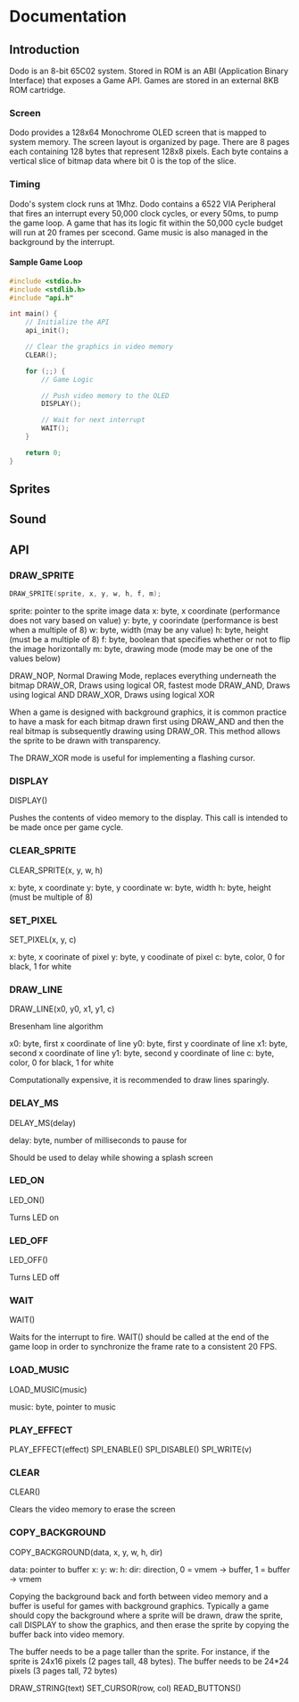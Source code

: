 # Documentation

## Introduction

Dodo is an 8-bit 65C02 system. Stored in ROM is an ABI (Application Binary Interface) that exposes a Game API. Games are stored in an external 8KB ROM cartridge. 

### Screen

Dodo provides a 128x64 Monochrome OLED screen that is mapped to system memory. The screen layout is organized by page. There are 8 pages each containing 128 bytes that represent 128x8 pixels. Each byte contains a vertical slice of bitmap data where bit 0 is the top of the slice.

### Timing

Dodo's system clock runs at 1Mhz. Dodo contains a 6522 VIA Peripheral that fires an interrupt every 50,000 clock cycles, or every 50ms, to pump the game loop. A game that has its logic fit within the 50,000 cycle budget will run at 20 frames per scecond. Game music is also managed in the background by the interrupt.

#### Sample Game Loop

``` cpp
#include <stdio.h>
#include <stdlib.h>
#include "api.h"

int main() {
	// Initialize the API
	api_init();

	// Clear the graphics in video memory
	CLEAR();

	for (;;) {
		// Game Logic

		// Push video memory to the OLED
		DISPLAY();

		// Wait for next interrupt
		WAIT();
	}

	return 0;
}
```

## Sprites

## Sound

## API

### DRAW_SPRITE

``` cpp
DRAW_SPRITE(sprite, x, y, w, h, f, m);
```

sprite: pointer to the sprite image data
x: byte, x coordinate (performance does not vary based on value)
y: byte, y coorindate (performance is best when a multiple of 8)
w: byte, width (may be any value)
h: byte, height (must be a multiple of 8)
f: byte, boolean that specifies whether or not to flip the image horizontally
m: byte, drawing mode (mode may be one of the values below)

DRAW_NOP, Normal Drawing Mode, replaces everything underneath the bitmap
DRAW_OR, Draws using logical OR, fastest mode
DRAW_AND, Draws using logical AND
DRAW_XOR, Draws using logical XOR

When a game is designed with background graphics, it is common practice to have a mask for each bitmap drawn first using DRAW_AND and then the real bitmap is subsequently drawing using DRAW_OR. This method allows the sprite to be drawn with transparency.

The DRAW_XOR mode is useful for implementing a flashing cursor.

### DISPLAY

DISPLAY()

Pushes the contents of video memory to the display. This call is intended to be made once per game cycle.

### CLEAR_SPRITE

CLEAR_SPRITE(x, y, w, h)

x: byte, x coordinate
y: byte, y coordinate
w: byte, width
h: byte, height (must be multiple of 8)

### SET_PIXEL

SET_PIXEL(x, y, c)

x: byte, x coorinate of pixel
y: byte, y coodinate of pixel
c: byte, color, 0 for black, 1 for white

### DRAW_LINE

DRAW_LINE(x0, y0, x1, y1, c)

Bresenham line algorithm

x0: byte, first x coordinate of line
y0: byte, first y coordinate of line
x1: byte, second x coordinate of line
y1: byte, second y coordinate of line
c: byte, color, 0 for black, 1 for white

Computationally expensive, it is recommended to draw lines sparingly.

### DELAY_MS

DELAY_MS(delay)

delay: byte, number of milliseconds to pause for

Should be used to delay while showing a splash screen

### LED_ON

LED_ON()

Turns LED on

### LED_OFF

LED_OFF()

Turns LED off

### WAIT

WAIT()

Waits for the interrupt to fire. WAIT() should be called at the end of the game loop in order to synchronize the frame rate to a consistent 20 FPS.

### LOAD_MUSIC

LOAD_MUSIC(music)

music: byte, pointer to music

### PLAY_EFFECT

PLAY_EFFECT(effect)
SPI_ENABLE()
SPI_DISABLE()
SPI_WRITE(v)

### CLEAR

CLEAR()

Clears the video memory to erase the screen

### COPY_BACKGROUND

COPY_BACKGROUND(data, x, y, w, h, dir)

data: pointer to buffer
x: 
y:
w:
h:
dir: direction, 0 = vmem -> buffer, 1 = buffer -> vmem

Copying the background back and forth between video memory and a buffer is useful for games with background graphics. Typically a game should copy the background where a sprite will be drawn, draw the sprite, call DISPLAY to show the graphics, and then erase the sprite by copying the buffer back into video memory.

The buffer needs to be a page taller than the sprite. For instance, if the sprite is 24x16 pixels (2 pages tall, 48 bytes). The buffer needs to be 24*24 pixels (3 pages tall, 72 bytes)


DRAW_STRING(text)
SET_CURSOR(row, col)
READ_BUTTONS()